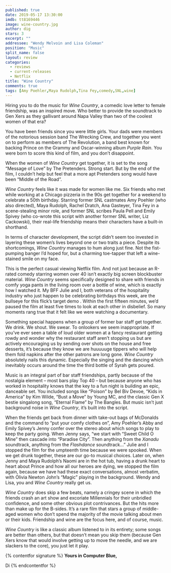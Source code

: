 ```yaml
---
published: true
date: 2019-05-17 13:30:00
imdb: tt8169446
image: wine-country.jpg
author: dig
stars: 3
excerpt: ""
addressee: "Wendy Melvoin and Lisa Coleman"
position: "Music"
split_name: false
layout: review
categories: 
  - reviews
  - current-releases
  - Netflix
title: "Wine Country"
comments: true
tags: [Amy Poehler,Maya Rudolph,Tina Fey,comedy,SNL,wine]
---
```

Hiring you to do the music for _Wine Country_, a comedic love letter to female friendship, was an inspired move. Who better to provide the soundtrack to Gen Xers as they gallivant around Napa Valley than two of the coolest women of that era? 

You have been friends since you were little girls. Your dads were members of the notorious session band The Wrecking Crew, and together you went on to perform as members of The Revolution, a band best known for backing Prince on the Grammy and Oscar-winning album _Purple Rain_. You were born to score this kind of film, and you don’t disappoint. 

When the women of _Wine Country_ get together, it is set to the song “Message of Love” by The Pretenders. Strong start. But by the end of the film, I couldn’t help but feel that a more apt Pretenders song would have been “Middle of the Road”.

_Wine Country_ feels like it was made for women like me. Six friends who met while working at a Chicago pizzeria in the 90s get together for a weekend to celebrate a 50th birthday. Starring former SNL castmates Amy Poehler (who also directed), Maya Rudolph, Rachel Dratch, Ana Gasteyer, Tina Fey in a scene-stealing minor role, and former SNL scribes Paula Pell and Emily Spivey (who co-wrote this script with another former SNL writer, Liz Cackowski), their real-life friendship means their characters have a built-in shorthand. 

In terms of character development, the script didn’t seem too invested in layering these women’s lives beyond one or two traits a piece. Despite its shortcomings, _Wine Country_ manages to hum along just fine. Not the fist-pumping banger I’d hoped for, but a charming toe-tapper that left a wine-stained smile on my face.

This is the perfect casual viewing Netflix film. And not just because an R-rated comedy starring women over 40 isn’t exactly big screen blockbuster material. _Wine Country_ seems specifically designed to share with friends in comfy yoga pants in the living room over a bottle of wine, which is exactly how I watched it. My BFF Julie and I, both veterans of the hospitality industry who just happen to be celebrating birthdays this week, are the bullseye for this flick’s target demo . Within the first fifteen minutes, we’d paused the film at least five times to look at each other in disbelief. So many moments rang true that it felt like we were watching a documentary.

Something special happens when a group of former bar staff get together. We drink. We shout. We swear. To onlookers we seem inappropriate. If you’ve ever seen a table of loud older women at a fancy restaurant getting rowdy and wonder why the restaurant staff aren’t stopping us but are actively encouraging us by sending over shots on the house and free desserts, it’s because they know we are huuuuuge tippers who will help them fold napkins after the other patrons are long gone. _Wine Country_ absolutely nails this dynamic. Especially the singing and the dancing which inevitably occurs around the time the third bottle of Syrah gets poured. 

Music is an integral part of bar staff friendships, partly because of the nostalgia element – most bars play Top 40 – but because anyone who has worked in hospitality knows that the key to a fun night is building an epic, danceable set. You included songs like “Poison” by Bel Biv Devoe, “Kids in America” by Kim Wilde, “Bust a Move” by Young MC, and the classic Gen X bestie singalong song, “Eternal Flame” by The Bangles. But music isn’t just background noise in _Wine Country_, it’s built into the script.

When the friends get back from dinner with take-out bags of McDonalds and the command to “put your comfy clothes on”, Amy Poehler’s Abby and Emily Spivey’s Jenny confer over the stereo about which songs to play to keep the party going. When Jenny says, “we start with “Sweet Child O Mine” then cascade into “Paradise City”. Then anything from the _Xanadu_ soundtrack, anything from the _Flashdance_ soundtrack…” Julie and I stopped the film for the umpteenth time because we were spooked. When we get drunk together, these are our go-to musical choices. Later on, when Jenny and Maya Rudolph’s Naomi are in the hot tub, having a drunk heart to heart about Prince and how all our heroes are dying, we stopped the film again, because we have had these exact conversations, almost verbatim, with Olivia Newton John’s “Magic” playing in the background. Wendy and Lisa, you and _Wine Country_ really get us.

_Wine Country_ does skip a few beats, namely a cringey scene in which the friends crash an art show and excoriate Millennials for their unbridled confidence, and some other obvious plot contrivances. But the hits more than make up for the B-sides. It’s a rare film that stars a group of middle-aged women who don’t spend the majority of the movie talking about men or their kids. Friendship and wine are the focus here, and of course, music.

_Wine Country_ is like a classic album listened to in its entirety; some songs are better than others, but that doesn’t mean you skip them (because Gen Xers know that would involve getting up to move the needle, and we are slackers to the core), you just let it play.

{% contentfor signature %}
**Yours in Computer Blue,**

Di
{% endcontentfor %}